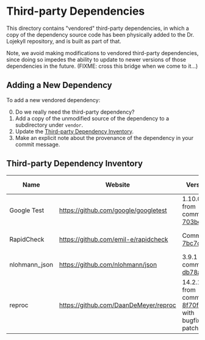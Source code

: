 # Third-party Dependencies

This directory contains "vendored" third-party dependencies, in which a
copy of the dependency source code has been physically added to the Dr.
Lojekyll repository, and is built as part of that.

Note, we avoid making modifications to vendored third-party
dependencies, since doing so impedes the ability to update to newer
versions of those dependencies in the future.  (FIXME: cross this bridge
when we come to it...)

## Adding a New Dependency

To add a new vendored dependency:

0. Do we really need the third-party dependency?
1. Add a copy of the unmodified source of the dependency to a subdirectory under `vendor`.
2. Update the [Third-party Dependency Inventory](#Third-party_Dependency_Inventory).
3. Make an explicit note about the provenance of the dependency in your commit message.

## Third-party Dependency Inventory

| Name          | Website                               | Version                                                                                                                                   | Release Date     | License      | Purpose                   |
| ----          | -------                               | -------                                                                                                                                   | ------------     | -------      | -------                   |
| Google Test   | https://github.com/google/googletest  | 1.10.0 from commit [703bd9ca](https://github.com/google/googletest/commit/703bd9caab50b139428cea1aaff9974ebee5742e)                       | October 3, 2019  | BSD 3-Clause | Unit Testing              |
| RapidCheck    | https://github.com/emil-e/rapidcheck  | Commit [7bc7d302](https://github.com/emil-e/rapidcheck/commit/7bc7d302191a4f3d0bf005692677126136e02f60)                                   | May 4, 2020      | BSD 2-Clause | Property-based Testing    |
| nlohmann_json | https://github.com/nlohmann/json      | 3.9.1 from commit [db78ac1d](https://github.com/nlohmann/json/commit/db78ac1d7716f56fc9f1b030b715f872f93964e4)                            | August 6, 2020   | MIT License  | JSON Avro Schema          |
| reproc        | https://github.com/DaanDeMeyer/reproc | 14.2.1 from commit [8f70f97a](https://github.com/DaanDeMeyer/reproc/commit/8f70f97af263dd3f41bdc07f6f04e92436b1b55a), with bugfix patches | November 8, 2020 | MIT License  | Working with subprocesses |

